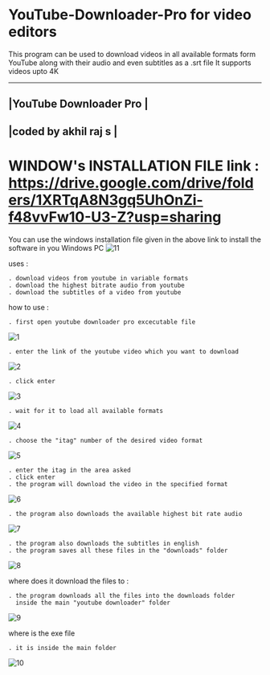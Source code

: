 # YouTube-Downloader-Pro for video editors
This program can be used to download videos in all available formats form YouTube along with their audio and even subtitles as a .srt file
It supports videos upto 4K 

 --------------------------
|YouTube Downloader Pro    |
 --------------------------
|coded by akhil raj s      |
 --------------------------

# WINDOW's INSTALLATION FILE link : https://drive.google.com/drive/folders/1XRTqA8N3gq5UhOnZi-f48vvFw10-U3-Z?usp=sharing

You can use the windows installation file given in the above link to install the software in you Windows PC
![11](https://user-images.githubusercontent.com/67222042/89734671-28e2b480-da7b-11ea-914a-6c950da61fa3.jpeg)


uses :

	. download videos from youtube in variable formats 
	. download the highest bitrate audio from youtube
	. download the subtitles of a video from youtube
	
how to use :

	. first open youtube downloader pro excecutable file
![1](https://user-images.githubusercontent.com/67222042/89734395-91309680-da79-11ea-8085-0ac569eaef37.jpeg)
	
	. enter the link of the youtube video which you want to download 
![2](https://user-images.githubusercontent.com/67222042/89734464-cfc65100-da79-11ea-8849-9184a72e6dd9.jpeg)

	. click enter
![3](https://user-images.githubusercontent.com/67222042/89734479-ea002f00-da79-11ea-8d39-e7ae4f49c5dd.jpeg)

	. wait for it to load all available formats 
![4](https://user-images.githubusercontent.com/67222042/89734496-08662a80-da7a-11ea-9959-ed653922633f.jpeg)

	. choose the "itag" number of the desired video format 
![5](https://user-images.githubusercontent.com/67222042/89734503-1a47cd80-da7a-11ea-8040-243a8d1f247a.jpeg)

	. enter the itag in the area asked 
	. click enter 
	. the program will download the video in the specified format 
![6](https://user-images.githubusercontent.com/67222042/89734513-2af84380-da7a-11ea-9e80-715adb233122.jpeg)

	. the program also downloads the available highest bit rate audio
![7](https://user-images.githubusercontent.com/67222042/89734531-42cfc780-da7a-11ea-8628-bffa51229c6e.jpeg)

	. the program also downloads the subtitles in english 
	. the program saves all these files in the "downloads" folder
![8](https://user-images.githubusercontent.com/67222042/89734544-53803d80-da7a-11ea-908c-04b137921ef5.jpeg)

	
where does it download the files to :
	
	. the program downloads all the files into the downloads folder 
	  inside the main "youtube downloader" folder
![9](https://user-images.githubusercontent.com/67222042/89734583-a528c800-da7a-11ea-8619-436219a435fd.jpeg)

	
where is the exe file 
	
	. it is inside the main folder
![10](https://user-images.githubusercontent.com/67222042/89734634-ede08100-da7a-11ea-9b08-f08c3aa5083c.jpeg)

